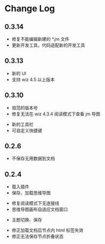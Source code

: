 # Change Log

## 0.3.14
* 修复不能编辑新建的 *.jm 文件
* 更新开发工具，代码适配新的开发工具

## 0.3.13
* 新的 UI
* 支持 wiz 4.5 以上版本

## 0.3.10
* 规范的版本号
* 修复无法在 wiz 4.3.4 阅读模式下查看 jm 导图
+ 新的工具栏
+ 可自定义快捷键

## 0.2.6
* 不保存无用数据到文档

## 0.2.4
+ 载入插件
+ 保存、加载思维导图
* 修复阅读模式下无连接线
* 思维导图画布自适应文档窗口
+ 主题切换、保存
* 修正加载文档后节点内 html 标签失效
* 修正无法保存节点折叠状态
